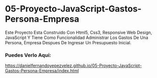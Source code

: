 # 05-Proyecto-JavaScript-Gastos-Persona-Empresa
Este Proyecto Esta Construido Con Html5, Css3, Responsive Web Design, JavaScript Y Tiene Como Funcionalidad Administrar Los Gastos 
De Una Persona, Empresa Despues De Ingresar Un Presupuesto Inicial. 

### Puedes Verlo Aquí: 
https://danielfernandoyepezvelez.github.io/05-Proyecto-JavaScript-Gastos-Persona-Empresa/index.html
